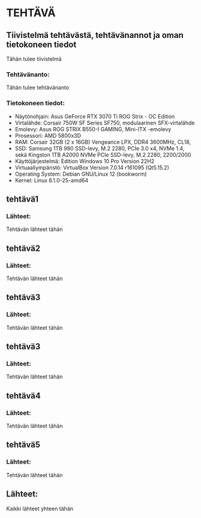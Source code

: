 # TEHTÄVÄ

## Tiivistelmä tehtävästä, tehtävänannot ja oman tietokoneen tiedot
Tähän tulee tiivistelmä 

### Tehtävänanto:
   Tähän tulee tehtävänanto
  
### Tietokoneen tiedot: 
- Näytönohjain: Asus GeForce RTX 3070 Ti ROG Strix - OC Edition
- Virtalähde: Corsair 750W SF Series SF750, modulaarinen SFX-virtalähde
- Emolevy: Asus ROG STRIX B550-I GAMING, Mini-ITX -emolevy
- Prosessori: AMD 5800x3D
- RAM: Corsair 32GB (2 x 16GB) Vengeance LPX, DDR4 3600MHz, CL18,
- SSD: Samsung 1TB 980 SSD-levy, M.2 2280, PCIe 3.0 x4, NVMe 1.4, sekä Kingston 1TB A2000 NVMe PCIe SSD-levy, M.2 2280, 2200/2000
- Käyttöjärjestelmä: Edition	Windows 10 Pro Version	22H2
- Virtuaaliympäristö: VirtualBox Version 7.0.14 r161095 (Qt5.15.2)
- Operating System: Debian GNU/Linux 12 (bookworm)  
- Kernel: Linux 6.1.0-25-amd64

## tehtävä1

### Lähteet:
Tehtävän lähteet tähän

## tehtävä2

### Lähteet:
Tehtävän lähteet tähän

## tehtävä3

### Lähteet:
Tehtävän lähteet tähän

## tehtävä3

### Lähteet:
Tehtävän lähteet tähän
   
## tehtävä4

### Lähteet:
Tehtävän lähteet tähän

## tehtävä5

### Lähteet:
Tehtävän lähteet tähän

## Lähteet:
   Kaikki lähteet yhteen tähän
